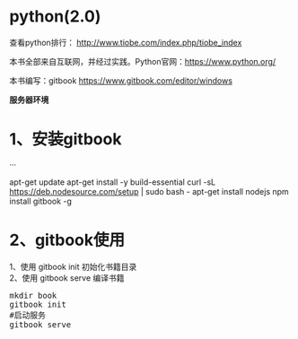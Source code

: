 
# python(2.0)
查看python排行：
http://www.tiobe.com/index.php/tiobe_index


本书全部来自互联网，并经过实践。Python官网：https://www.python.org/

本书编写：gitbook
https://www.gitbook.com/editor/windows


**服务器环境**

# 1、安装gitbook

···

apt-get update
apt-get install -y build-essential
curl -sL https://deb.nodesource.com/setup | sudo bash -
apt-get install nodejs
npm install gitbook -g 

# 2、gitbook使用

1、使用 gitbook init 初始化书籍目录<br />
2、使用 gitbook serve 编译书籍<br />

<pre>mkdir book
gitbook init
#启动服务
gitbook serve
</pre>